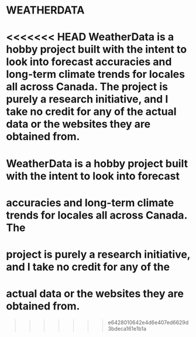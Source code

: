 # WEATHERDATA

<<<<<<< HEAD
WeatherData is a hobby project built with the intent to look into forecast
accuracies and long-term climate trends for locales all across Canada. The
project is purely a research initiative, and I take no credit for any of the
actual data or the websites they are obtained from.
=======
# WeatherData is a hobby project built with the intent to look into forecast
# accuracies and long-term climate trends for locales all across Canada. The
# project is purely a research initiative, and I take no credit for any of the
# actual data or the websites they are obtained from.
>>>>>>> e6428010642e4d6e407ed6629d3bdeca161e1b1a
